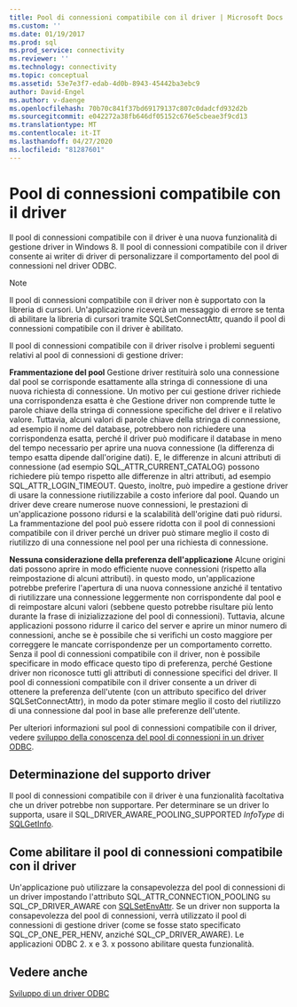 ```yaml
---
title: Pool di connessioni compatibile con il driver | Microsoft Docs
ms.custom: ''
ms.date: 01/19/2017
ms.prod: sql
ms.prod_service: connectivity
ms.reviewer: ''
ms.technology: connectivity
ms.topic: conceptual
ms.assetid: 53e7e3f7-edab-4d0b-8943-45442ba3ebc9
author: David-Engel
ms.author: v-daenge
ms.openlocfilehash: 70b70c841f37bd69179137c807c0dadcfd932d2b
ms.sourcegitcommit: e042272a38fb646df05152c676e5cbeae3f9cd13
ms.translationtype: MT
ms.contentlocale: it-IT
ms.lasthandoff: 04/27/2020
ms.locfileid: "81287601"
---
```

# <a name="driver-aware-connection-pooling"></a>Pool di connessioni compatibile con il driver
Il pool di connessioni compatibile con il driver è una nuova funzionalità di gestione driver in Windows 8. Il pool di connessioni compatibile con il driver consente ai writer di driver di personalizzare il comportamento del pool di connessioni nel driver ODBC.  
  
> [!NOTE]  
>  Il pool di connessioni compatibile con il driver non è supportato con la libreria di cursori. Un'applicazione riceverà un messaggio di errore se tenta di abilitare la libreria di cursori tramite SQLSetConnectAttr, quando il pool di connessioni compatibile con il driver è abilitato.  
  
 Il pool di connessioni compatibile con il driver risolve i problemi seguenti relativi al pool di connessioni di gestione driver:  
  
 **Frammentazione del pool** Gestione driver restituirà solo una connessione dal pool se corrisponde esattamente alla stringa di connessione di una nuova richiesta di connessione.  Un motivo per cui gestione driver richiede una corrispondenza esatta è che Gestione driver non comprende tutte le parole chiave della stringa di connessione specifiche del driver e il relativo valore.  Tuttavia, alcuni valori di parole chiave della stringa di connessione, ad esempio il nome del database, potrebbero non richiedere una corrispondenza esatta, perché il driver può modificare il database in meno del tempo necessario per aprire una nuova connessione (la differenza di tempo esatta dipende dall'origine dati). E, le differenze in alcuni attributi di connessione (ad esempio SQL_ATTR_CURRENT_CATALOG) possono richiedere più tempo rispetto alle differenze in altri attributi, ad esempio SQL_ATTR_LOGIN_TIMEOUT. Questo, inoltre, può impedire a gestione driver di usare la connessione riutilizzabile a costo inferiore dal pool. Quando un driver deve creare numerose nuove connessioni, le prestazioni di un'applicazione possono ridursi e la scalabilità dell'origine dati può ridursi. La frammentazione del pool può essere ridotta con il pool di connessioni compatibile con il driver perché un driver può stimare meglio il costo di riutilizzo di una connessione nel pool per una richiesta di connessione.  
  
 **Nessuna considerazione della preferenza dell'applicazione** Alcune origini dati possono aprire in modo efficiente nuove connessioni (rispetto alla reimpostazione di alcuni attributi). in questo modo, un'applicazione potrebbe preferire l'apertura di una nuova connessione anziché il tentativo di riutilizzare una connessione leggermente non corrispondente dal pool e di reimpostare alcuni valori (sebbene questo potrebbe risultare più lento durante la frase di inizializzazione del pool di connessioni). Tuttavia, alcune applicazioni possono ridurre il carico del server e aprire un minor numero di connessioni, anche se è possibile che si verifichi un costo maggiore per correggere le mancate corrispondenze per un comportamento corretto. Senza il pool di connessioni compatibile con il driver, non è possibile specificare in modo efficace questo tipo di preferenza, perché Gestione driver non riconosce tutti gli attributi di connessione specifici del driver. Il pool di connessioni compatibile con il driver consente a un driver di ottenere la preferenza dell'utente (con un attributo specifico del driver SQLSetConnectAttr), in modo da poter stimare meglio il costo del riutilizzo di una connessione dal pool in base alle preferenze dell'utente.  
  
 Per ulteriori informazioni sul pool di connessioni compatibile con il driver, vedere [sviluppo della conoscenza del pool di connessioni in un driver ODBC](../../../odbc/reference/develop-driver/developing-connection-pool-awareness-in-an-odbc-driver.md).  
  
## <a name="determining-driver-support"></a>Determinazione del supporto driver  
 Il pool di connessioni compatibile con il driver è una funzionalità facoltativa che un driver potrebbe non supportare. Per determinare se un driver lo supporta, usare il SQL_DRIVER_AWARE_POOLING_SUPPORTED *InfoType* di [SQLGetInfo](../../../odbc/reference/syntax/sqlgetinfo-function.md).  
  
## <a name="how-to-enable-driver-aware-connection-pooling"></a>Come abilitare il pool di connessioni compatibile con il driver  
 Un'applicazione può utilizzare la consapevolezza del pool di connessioni di un driver impostando l'attributo SQL_ATTR_CONNECTION_POOLING su SQL_CP_DRIVER_AWARE con [SQLSetEnvAttr](../../../odbc/reference/syntax/sqlsetenvattr-function.md). Se un driver non supporta la consapevolezza del pool di connessioni, verrà utilizzato il pool di connessioni di gestione driver (come se fosse stato specificato SQL_CP_ONE_PER_HENV, anziché SQL_CP_DRIVER_AWARE). Le applicazioni ODBC 2. x e 3. x possono abilitare questa funzionalità.  
  
## <a name="see-also"></a>Vedere anche  
 [Sviluppo di un driver ODBC](../../../odbc/reference/develop-driver/developing-an-odbc-driver.md)
